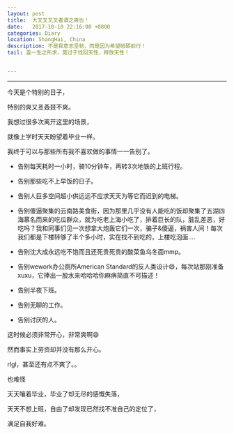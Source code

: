 ```yaml
---
layout: post
title:  大叉叉叉叉者谓之爽也！
date:   2017-10-10 22:16:00 +0800
categories: Diary
location: ShangHai, China
description: 不是我意志坚韧，而是因为希望砥砺前行！
tail: 盖一生之所求，莫过于找回天性，释放天性！


---
```

---

今天是个特别的日子，

特别的爽又㕛叒叕不爽。

我想过很多次离开这里的场景，

就像上学时天天盼望着毕业一样。

我终于可以与那些所有我不喜欢做的事情一一告别了。

+ 告别每天耗时一小时，骑10分钟车，再转3次地铁的上班行程。

+ 告别那些吃不上早饭的日子。

+ 告别人巨多空间超小供远远不应求天天为等它而迟到的电梯。

+ 告别傻逼聚集的云南路美食街，因为那里几乎没有人能吃的饭却聚集了五湖四海慕名而来的吃瓜群众，就为吃老上海小吃了，排着巨长的队，脏乱差恶，好吃吗？我和同事们见一次想拿大炮轰它们一次，骗子&傻逼，祸害人间！每次我们都是下楼转够了半个多小时，实在找不到吃的，上楼吃泡面....

+ 告别沈大成永远吃不饱而且还死贵死贵的酸菜鱼乌冬面mmp。

+ 告别wework办公厕所American Standard的反人类设计😄，每次站那刚准备xuxu，它捧出一股水来哈哈哈你麻痹简直不可描述！

+ 告别半夜下班。

+ 告别无聊的工作。

+ 告别讨厌的人。
    
这时候必须非常开心，非常爽啊😄

然而事实上劳资却并没有那么开心。

rlgl，甚至还有点不爽了。。

也难怪

天天嚷着毕业，毕业了却无尽的感慨失落，

天天不想上班，自由了却发现已然找不准自己的定位了，

满足自我好难。
    
